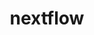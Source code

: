 ---
title: "nextflow"
layout: cache
categories: [package, develop-2023-05-21]
meta: {"versions": ["22.10.4"], "compilers": ["gcc@=7.3.1"], "oss": ["amzn2"], "platforms": ["linux"], "targets": ["aarch64", "neoverse_n1", "x86_64_v3"], "stacks": ["aws-isc", "aws-isc-aarch64", "root"], "num_specs": 3, "num_specs_by_stack": {"root": 3, "aws-isc-aarch64": 2, "aws-isc": 1}}
spec_details: [{"hash": "p47knjw6q6pnzy4436blb6opnwbkgacm", "compiler": "gcc@=7.3.1", "versions": ["22.10.4"], "os": "amzn2", "platform": "linux", "target": "aarch64", "variants": ["build_system=generic"], "stacks": ["root", "aws-isc-aarch64"], "size": "-", "tarball": "https://binaries.spack.io/develop-2023-05-21/build_cache/linux-amzn2-aarch64/gcc-7.3.1/nextflow-22.10.4/linux-amzn2-aarch64-gcc-7.3.1-nextflow-22.10.4-p47knjw6q6pnzy4436blb6opnwbkgacm.spack"}, {"hash": "yi5rcbg3gkyullwu5ey4nezbu46zyj7o", "compiler": "gcc@=7.3.1", "versions": ["22.10.4"], "os": "amzn2", "platform": "linux", "target": "neoverse_n1", "variants": ["build_system=generic"], "stacks": ["root", "aws-isc-aarch64"], "size": "-", "tarball": "https://binaries.spack.io/develop-2023-05-21/build_cache/linux-amzn2-neoverse_n1/gcc-7.3.1/nextflow-22.10.4/linux-amzn2-neoverse_n1-gcc-7.3.1-nextflow-22.10.4-yi5rcbg3gkyullwu5ey4nezbu46zyj7o.spack"}, {"hash": "tlz7w7dh4u5owdztfdr5q2c3lwxcnvyk", "compiler": "gcc@=7.3.1", "versions": ["22.10.4"], "os": "amzn2", "platform": "linux", "target": "x86_64_v3", "variants": ["build_system=generic"], "stacks": ["aws-isc", "root"], "size": "-", "tarball": "https://binaries.spack.io/develop-2023-05-21/build_cache/linux-amzn2-x86_64_v3/gcc-7.3.1/nextflow-22.10.4/linux-amzn2-x86_64_v3-gcc-7.3.1-nextflow-22.10.4-tlz7w7dh4u5owdztfdr5q2c3lwxcnvyk.spack"}]
---